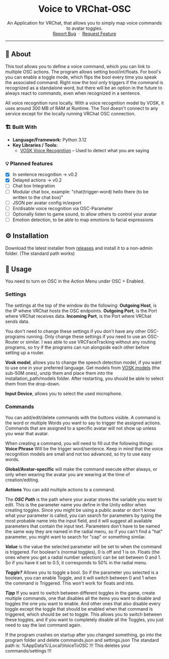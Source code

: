 <a id="readme-top"></a>

<br />

<div align="center">
  <h1 align="center">Voice to VRChat-OSC</h1>
  <p align="center">
    An Application for VRChat, that allows you to simply map voice commands to avatar toggles.
    <br />
    <a href="https://github.com/DeMuenu/VoiceToOSC/issues/new?labels=bug&template=bug-report.md">Report Bug</a>
    &nbsp;·&nbsp;
    <a href="https://github.com/DeMuenu/VoiceToOSC/issues/new?labels=enhancement&template=feature-request.md">Request Feature</a>
  </p>
</div>

---

## 📖 About

This tool allows you to define a voice command, which you can link to multiple OSC actions. The program allows setting bool/int/floats. For bool's you can enable a toggle mode, which flips the bool every time you speak the associated command. Right now the tool only triggers if the command is recognized as a standalone word, but there will be an option in the future to always react to commands, even when recognized in a sentence.

All voice recognition runs locally. With a voice recognition model by VOSK, it uses around 300 MB of RAM at Runtime. The Tool doesn't connect to any service except for the locally running VRChat OSC connection.

### 🏗️ Built With

- **Language/Framework:** Python 3.12
- **Key Libraries / Tools:**
  - [VOSK Voice Recognition](https://alphacephei.com/vosk/) – Used to detect what you are saying
 
### 💡 Planned features
- [x] In sentence recognition -> v0.2
- [x] Delayed actions -> v0.2
- [ ] Chat box Integration
- [ ] Modular chat box, example: "chat(trigger-word) hello there (to be written to the chat box)"
- [ ] JSON per avatar config in/export
- [ ] En/disable voice recognition via OSC-Parameter
- [ ] Optionally listen to game sound, to allow others to control your avatar
- [ ] Emotion detection, to be able to map emotions to facial expressions

## ⚙️ Installation

Download the latest installer from [releases](https://github.com/DeMuenu/VoiceToOSC/releases) and install it to a non-admin folder. (The standard path works)

## 🚀 Usage
You need to turn on OSC in the Action Menu under OSC > Enabled.

### Settings
The settings at the top of the window do the following:
**Outgoing Host**, is the IP where VRChat hosts the OSC endpoints.
**Outgoing Port**, is the Port where VRChat receives data.
**Incoming Port**, is the Port where VRChat sends data.

You don't need to change these settings if you don't have any other OSC-programs running. Only change these settings if you need to use an OSC-Router or similar. I was able to use VRCFaceTracking without any routing programs, so try if the programs can run alongside each other before setting up a router.

**Vosk model**, allows you to change the speech detection model, if you want to use one in your preferred language.
Get models from [VOSK models](https://alphacephei.com/vosk/models) (the sub-50M ones), unzip them and place them into the installation_path/models folder. After restarting, you should be able to select them from the drop-down.

**Input Device**, allows you to select the used microphone.

### Commands
You can add/edit/delete commands with the buttons visible. A command is the word or multiple Words you want to say to trigger the assigned actions. Commands that are assigned to a specific avatar will not show up unless you wear that avatar.

When creating a command, you will need to fill out the following things:
**Voice Phrase** Will be the trigger word/sentence. Keep in mind that the voice recognition models are small and not too advanced, so try to use easy words.

**Global/Avatar-specific** will make the command execute either always, or only when wearing the avatar you are wearing at the time of creation/editing.

**Actions**
You can add multiple actions to a command.

The ***OSC Path*** is the path where your avatar stores the variable you want to edit. This is the parameter name you define in the Unity editor when creating toggles. Since you might be using a public avatar or don't know what your parameter is called, you can search for parameters by typing the most probable name into the input field, and it will suggest all available parameters that contain the input text. Parameters don't have to be named the same way they are named in the radial menu, so if you can't find a "hat" parameter, you might want to search for "cap" or something similar. 

***Value*** is the value the selected parameter will be set to when the command is triggered. For boolean's (normal toggles), 0 is off and 1 is on. Floats (the ones where you get a radial number selection) can be set between 0 and 1. So if you have it set to 0.5, it corresponds to 50% in the radial menu. 

***Toggle?*** Allows you to toggle a bool. So if the parameter you selected is a boolean, you can enable Toggle, and it will switch between 0 and 1 when the command is Triggered. This won't work for floats and ints. 


***Tipp*** If you want to switch between different toggles in the game, create multiple commands, one that disables all the items you want to disable and toggles the one you want to enable. And other ones that also disable every toggle except the toggle that should be enabled when that command is triggered, which should be set to toggle. This allows you to switch between these toggles, and if you want to completely disable all the Toggles, you just need to say the last command again.


If the program crashes on startup after you changed something, go into the program folder and delete commands.json and settings.json
The standard path is: %AppData%\Local\VoiceToOSC  !!! This deletes your commands/settings !!!


